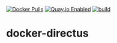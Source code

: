 [![Docker Pulls](https://badgen.net/docker/pulls/noenv/directus)](https://hub.docker.com/r/noenv/directus)
[![Quay.io Enabled](https://badgen.net/badge/quay%20pulls/enabled/green)](https://quay.io/repository/noenv/directus)
[![build](https://github.com/NoEnv/docker-directus/actions/workflows/build.yml/badge.svg)](https://github.com/NoEnv/docker-directus/actions/workflows/build.yml)

# docker-directus
